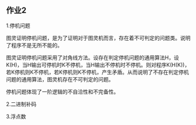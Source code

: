 ## 作业2
1.停机问题

图灵证明停机问题，是为了证明对于图灵机而言，存在着不可判定的问题类。说明了程序不是无所不能的。

图灵证明停机问题采用了对角线方法。设存在判定停机问题的通用算法H，设K(H)，当H输出可停机时K不停机，当H输出不停机时不停机。则对程序K(H(K))，若K停机则K不停机，若K停机则K不停机，产生矛盾。从而说明了不存在判定停机问题的通用算法，图灵机存在不可判定的问题。

停机问题体现了一阶逻辑的不自洽性和不完备性。



2.二进制补码



3.浮点数
